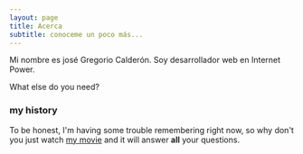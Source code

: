 ```yaml
---
layout: page
title: Acerca
subtitle: conoceme un poco más...
---
```


Mi nombre es josé Gregorio Calderón. Soy desarrollador web en Internet Power.



What else do you need?

### my history

To be honest, I'm having some trouble remembering right now, so why don't you just watch [my movie](http://en.wikipedia.org/wiki/The_Princess_Bride_%28film%29) and it will answer **all** your questions.

